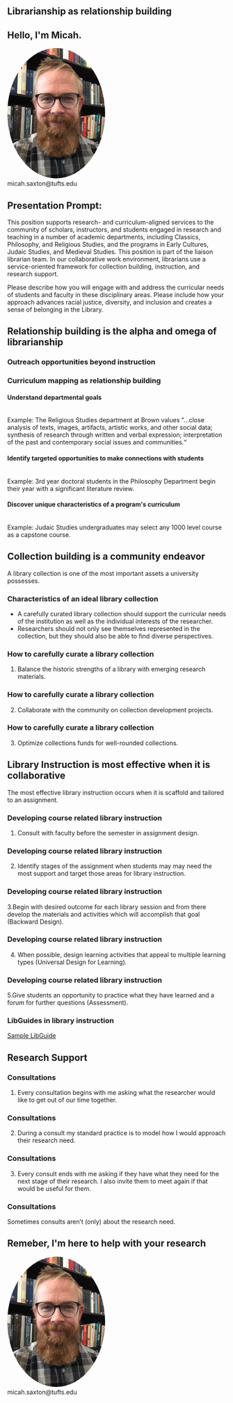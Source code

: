 ## Librarianship as relationship building


## Hello, I'm Micah.
<img src="./images/saxton_profile.jpg" height=300 style="border-radius: 50%">
<br>
micah.saxton@tufts.edu


## Presentation Prompt:
This position supports research- and curriculum-aligned services to the community of
scholars, instructors, and students engaged in research and teaching in a number of
academic departments, including Classics, Philosophy, and Religious Studies, and the
programs in Early Cultures, Judaic Studies, and Medieval Studies. This position is part
of the liaison librarian team. In our collaborative work environment, librarians use a
service-oriented framework for collection building, instruction, and research support.

Please describe how you will engage with and address the curricular needs of students
and faculty in these disciplinary areas. Please include how your approach advances
racial justice, diversity, and inclusion and creates a sense of belonging in the Library.


## Relationship building is the alpha and omega of librarianship

### Outreach opportunities beyond instruction

### Curriculum mapping as relationship building

#### Understand departmental goals
<br>
Example: The Religious Studies department at Brown values "...close analysis of texts, images, artifacts, artistic works, and other social data; synthesis of research through written and verbal expression; interpretation of the past and contemporary social issues and communities.“

#### Identify targeted opportunities to make connections with students
<br>
Example: 3rd year doctoral students in the Philosophy Department begin their year with a significant literature review.

#### Discover unique characteristics of a program's curriculum
<br>
Example: Judaic Studies undergraduates may select any 1000 level course as a capstone course.


## Collection building is a community endeavor

A library collection is one of the most important assets a university possesses.

### Characteristics of an ideal library collection
- A carefully curated library collection should support the curricular needs of the institution as well as the individual interests of the researcher.
- Researchers should not only see themselves represented in the collection, but they should also be able to find diverse perspectives.

### How to carefully curate a library collection
1. Balance the historic strengths of a library with emerging research materials.

### How to carefully curate a library collection
2. Collaborate with the community on collection development projects.

### How to carefully curate a library collection
3. Optimize collections funds for well-rounded collections.


## Library Instruction is most effective when it is collaborative
The most effective library instruction occurs when it is scaffold and tailored to an assignment.

### Developing course related library instruction
1. Consult with faculty before the semester in assignment design.

### Developing course related library instruction
2. Identify stages of the assignment when students may may need the most support and target those areas for library instruction.

### Developing course related library instruction
3.Begin with desired outcome for each library session and from there develop the materials and activities which will accomplish that goal (Backward Design).

### Developing course related library instruction
4. When possible, design learning activities that appeal to multiple learning types (Universal Design for Learning).

### Developing course related library instruction
5.Give students an opportunity to practice what they have learned and a forum for further questions (Assessment). 

### LibGuides in library instruction
[Sample LibGuide](https://researchguides.library.tufts.edu/recipes-early-modern-europe/getting-started)


## Research Support

### Consultations
1. Every consultation begins with me asking what the researcher would like to get out of our time together.

### Consultations
2. During a consult my standard practice is to model how I would approach their research need.

### Consultations
3. Every consult ends with me asking if they have what they need for the next stage of their research. I also invite them to meet again if that would be useful for them.

### Consultations
Sometimes consults aren’t (only) about the research need.


## Remeber, I'm here to help with your research
<img src="./images/saxton_profile.jpg" height=300 style="border-radius: 50%">
<br>
micah.saxton@tufts.edu